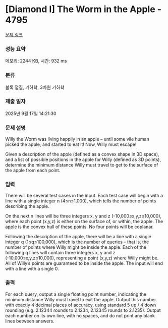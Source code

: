 # [Diamond I] The Worm in the Apple - 4795 

[문제 링크](https://www.acmicpc.net/problem/4795) 

### 성능 요약

메모리: 2244 KB, 시간: 932 ms

### 분류

볼록 껍질, 기하학, 3차원 기하학

### 제출 일자

2025년 9월 17일 14:21:30

### 문제 설명

<p>Willy the Worm was living happily in an apple – until some vile human picked the apple, and started to eat it! Now, Willy must escape!</p>

<p>Given a description of the apple (defined as a convex shape in 3D space), and a list of possible positions in the apple for Willy (defined as 3D points), determine the minimum distance Willy must travel to get to the surface of the apple from each point.</p>

### 입력 

 <p>There will be several test cases in the input. Each test case will begin with a line with a single integer n (4≤n≤1,000), which tells the number of points describing the apple.</p>

<p>On the next n lines will be three integers x, y and z (-10,000≤x,y,z≤10,000), where each point (x,y,z) is either on the surface of, or within, the apple. The apple is the convex hull of these points. No four points will be coplanar.</p>

<p>Following the description of the apple, there will be a line with a single integer q (1≤q≤100,000), which is the number of queries – that is, the number of points where Willy might be inside the apple. Each of the following q lines will contain three integers x, y and z (-10,000≤x,y,z≤10,000), representing a point (x,y,z) where Willy might be. All of Willy’s points are guaranteed to be inside the apple. The input will end with a line with a single 0.</p>

### 출력 

 <p>For each query, output a single floating point number, indicating the minimum distance Willy must travel to exit the apple. Output this number with exactly 4 decimal places of accuracy, using standard 5 up / 4 down rounding (e.g. 2.12344 rounds to 2.1234, 2.12345 rounds to 2.1235). Output each number on its own line, with no spaces, and do not print any blank lines between answers.</p>

